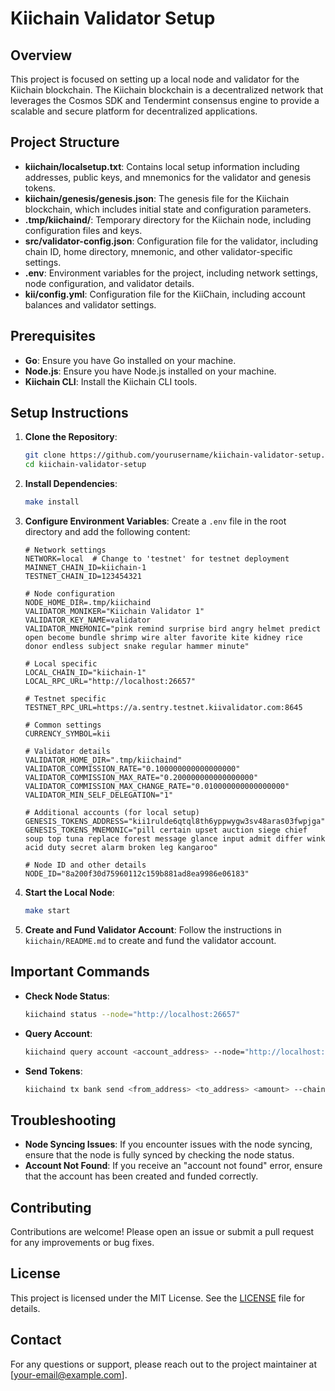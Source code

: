 # Kiichain Validator Setup

## Overview

This project is focused on setting up a local node and validator for the Kiichain blockchain. The Kiichain blockchain is a decentralized network that leverages the Cosmos SDK and Tendermint consensus engine to provide a scalable and secure platform for decentralized applications.

## Project Structure

- **kiichain/localsetup.txt**: Contains local setup information including addresses, public keys, and mnemonics for the validator and genesis tokens.
- **kiichain/genesis/genesis.json**: The genesis file for the Kiichain blockchain, which includes initial state and configuration parameters.
- **.tmp/kiichaind/**: Temporary directory for the Kiichain node, including configuration files and keys.
- **src/validator-config.json**: Configuration file for the validator, including chain ID, home directory, mnemonic, and other validator-specific settings.
- **.env**: Environment variables for the project, including network settings, node configuration, and validator details.
- **kii/config.yml**: Configuration file for the KiiChain, including account balances and validator settings.

## Prerequisites

- **Go**: Ensure you have Go installed on your machine.
- **Node.js**: Ensure you have Node.js installed on your machine.
- **Kiichain CLI**: Install the Kiichain CLI tools.

## Setup Instructions

1. **Clone the Repository**:
   ```sh
   git clone https://github.com/yourusername/kiichain-validator-setup.git
   cd kiichain-validator-setup
   ```

2. **Install Dependencies**:
   ```sh
   make install
   ```

3. **Configure Environment Variables**:
   Create a `.env` file in the root directory and add the following content:
   ```env
   # Network settings
   NETWORK=local  # Change to 'testnet' for testnet deployment
   MAINNET_CHAIN_ID=kiichain-1
   TESTNET_CHAIN_ID=123454321

   # Node configuration
   NODE_HOME_DIR=.tmp/kiichaind
   VALIDATOR_MONIKER="Kiichain Validator 1"
   VALIDATOR_KEY_NAME=validator
   VALIDATOR_MNEMONIC="pink remind surprise bird angry helmet predict open become bundle shrimp wire alter favorite kite kidney rice donor endless subject snake regular hammer minute"

   # Local specific
   LOCAL_CHAIN_ID="kiichain-1"
   LOCAL_RPC_URL="http://localhost:26657"

   # Testnet specific
   TESTNET_RPC_URL=https://a.sentry.testnet.kiivalidator.com:8645

   # Common settings
   CURRENCY_SYMBOL=kii

   # Validator details
   VALIDATOR_HOME_DIR=".tmp/kiichaind"
   VALIDATOR_COMMISSION_RATE="0.100000000000000000"
   VALIDATOR_COMMISSION_MAX_RATE="0.200000000000000000"
   VALIDATOR_COMMISSION_MAX_CHANGE_RATE="0.010000000000000000"
   VALIDATOR_MIN_SELF_DELEGATION="1"

   # Additional accounts (for local setup)
   GENESIS_TOKENS_ADDRESS="kii1rulde6qtql8th6yppwygw3sv48aras03fwpjga"
   GENESIS_TOKENS_MNEMONIC="pill certain upset auction siege chief soup top tuna replace forest message glance input admit differ wink acid duty secret alarm broken leg kangaroo"

   # Node ID and other details
   NODE_ID="8a200f30d75960112c159b881ad8ea9986e06183"
   ```

4. **Start the Local Node**:
   ```sh
   make start
   ```

5. **Create and Fund Validator Account**:
   Follow the instructions in `kiichain/README.md` to create and fund the validator account.

## Important Commands

- **Check Node Status**:
  ```sh
  kiichaind status --node="http://localhost:26657"
  ```

- **Query Account**:
  ```sh
  kiichaind query account <account_address> --node="http://localhost:26657"
  ```

- **Send Tokens**:
  ```sh
  kiichaind tx bank send <from_address> <to_address> <amount> --chain-id="kiichain-local" --keyring-backend=test --home=".tmp/kiichaind" --node="http://localhost:26657"
  ```

## Troubleshooting

- **Node Syncing Issues**: If you encounter issues with the node syncing, ensure that the node is fully synced by checking the node status.
- **Account Not Found**: If you receive an "account not found" error, ensure that the account has been created and funded correctly.

## Contributing

Contributions are welcome! Please open an issue or submit a pull request for any improvements or bug fixes.

## License

This project is licensed under the MIT License. See the [LICENSE](LICENSE) file for details.

## Contact

For any questions or support, please reach out to the project maintainer at [your-email@example.com].

